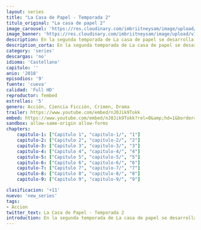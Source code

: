 ```yaml
---
layout: series
title: "La Casa de Papel - Temporada 2"
titulo_original: "La casa de papel 2"
image_carousel: 'https://res.cloudinary.com/imbriitneysam/image/upload/v1546638640/casa-2-poster-min.jpg'
image_banner: 'https://res.cloudinary.com/imbriitneysam/image/upload/v1546638641/casa-2-banner-min.jpg'
description: En la segunda temporada de La casa de papel se desarrolla el desenlace del robo. El grupo de atracadores mantiene su plan de encierro con la intención de fabricar el dinero que pretenden robar. ¿Se hará realidad el robo más grande de la historia o se quedará todo en un sueño? El Profesor sigue coordinando la operación desde fuera y debe tomar medidas extremas para que el grupo siga el plan rigurosamente.
description_corta: En la segunda temporada de La casa de papel se desarrolla el desenlace del robo. El grupo de atracadores mantiene su plan de encierro con la intención de fabricar el dinero que pretenden robar. ¿Se hará realidad el robo más grande de la...
category: 'series'
descargas: 'no'
idioma: 'Castellano'
capitulo: ''
anio: '2018'
episodios: '9'
fuente: 'cueva'
calidad: 'Full HD'
reproductor: fembed
estrellas: '5'
genero: Acción, Ciencia Ficción, Crimen, Drama
trailer: https://www.youtube.com/embed/nJ0Jik9Tokk
embed: https://www.youtube.com/embed/nJ0Jik9Tokk?rel=0&amp;hd=1&border=0&wmode=opaque&enablejsapi=1&modestbranding=1&controls=1&showinfo=1
sandbox: allow-same-origin allow-forms 
chapters:
    capitulo-1: ["Capitulo 1", "capitulo-1/", "1"]
    capitulo-2: ["Capitulo 2", "capitulo-2/", "2"]
    capitulo-3: ["Capitulo 3", "capitulo-3/", "3"]
    capitulo-4: ["Capitulo 4", "capitulo-4/", "4"]
    capitulo-5: ["Capitulo 5", "capitulo-5/", "5"]
    capitulo-6: ["Capitulo 6", "capitulo-6/", "6"]
    capitulo-7: ["Capitulo 7", "capitulo-7/", "7"]
    capitulo-8: ["Capitulo 8", "capitulo-8/", "8"]
    capitulo-9: ["Capitulo 9", "capitulo-9/", "9"]

clasificacion: '+11'
nuevo: 'new_series'
tags:
- Accion
twitter_text: La Casa de Papel - Temporada 2
introduction: En la segunda temporada de La casa de papel se desarrolla el desenlace del robo. El grupo de atracadores mantiene su plan de encierro con la intención de fabricar el dinero que pretenden robar. ¿Se hará realidad el robo más grande de la...
---
```












